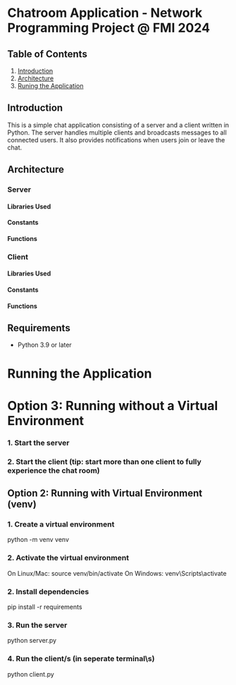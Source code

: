 # Chatroom Application - Network Programming Project @ FMI 2024

## Table of Contents

1. [Introduction](#introduction)
2. [Architecture](#architecture)
3. [Runing the Application](#running-the-application)

## Introduction
This is a simple chat application consisting of a server and a client written in Python. The server handles multiple clients and broadcasts messages to all connected users. It also provides notifications when users join or leave the chat.


## Architecture

### Server

#### Libraries Used

#### Constants

#### Functions

### Client

#### Libraries Used

#### Constants

#### Functions


## Requirements
- Python 3.9 or later


# Running the Application

# Option 3: Running without a Virtual Environment 
### 1. Start the server
### 2. Start the client (tip: start more than one client to fully experience the chat room)

## Option 2: Running with Virtual Environment (venv)
### 1. Create a virtual environment 
python -m venv venv
### 2. Activate the virtual environment 
On Linux/Mac: source venv/bin/activate
On Windows: venv\Scripts\activate
### 2. Install dependencies 
pip install -r requirements
### 3. Run the server
python server.py
### 4. Run the client/s (in seperate terminal\s)
python client.py
